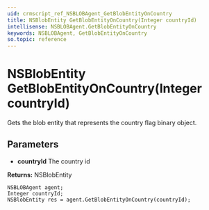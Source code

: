 ```yaml
---
uid: crmscript_ref_NSBLOBAgent_GetBlobEntityOnCountry
title: NSBlobEntity GetBlobEntityOnCountry(Integer countryId)
intellisense: NSBLOBAgent.GetBlobEntityOnCountry
keywords: NSBLOBAgent, GetBlobEntityOnCountry
so.topic: reference
---
```


# NSBlobEntity GetBlobEntityOnCountry(Integer countryId)

Gets the blob entity that represents the country flag binary object.

## Parameters

* **countryId** The country id

**Returns:** NSBlobEntity

```crmscript
NSBLOBAgent agent;
Integer countryId;
NSBlobEntity res = agent.GetBlobEntityOnCountry(countryId);
```


